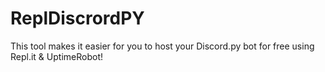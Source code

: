 # ReplDiscrordPY
This tool makes it easier for you to host your Discord.py bot for free using Repl.it &amp; UptimeRobot!

